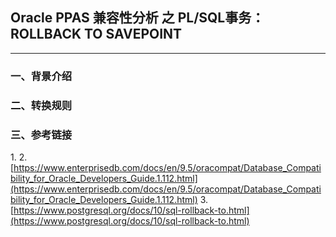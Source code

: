 ## Oracle PPAS 兼容性分析 之 PL/SQL事务：ROLLBACK TO SAVEPOINT
---

### 一、背景介绍


### 二、转换规则


### 三、参考链接
1.[]()
2.[https://www.enterprisedb.com/docs/en/9.5/oracompat/Database_Compatibility_for_Oracle_Developers_Guide.1.112.html](https://www.enterprisedb.com/docs/en/9.5/oracompat/Database_Compatibility_for_Oracle_Developers_Guide.1.112.html)
3.[https://www.postgresql.org/docs/10/sql-rollback-to.html](https://www.postgresql.org/docs/10/sql-rollback-to.html)

